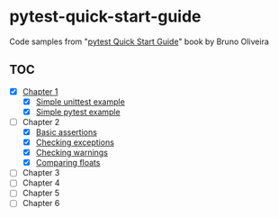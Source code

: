 # pytest-quick-start-guide

Code samples from "[pytest Quick Start Guide][1]" book by Bruno Oliveira

## TOC

- [x] [Chapter 1](src/chapter1)
    - [x] [Simple unittest example](src/chapter1/test_unittest.py)
    - [x] [Simple pytest example](src/chapter1/test_pytest.py)
- [ ] Chapter 2
    - [x] [Basic assertions](src/chapter2/test_basic_assertions.py)
    - [x] [Checking exceptions](src/chapter2/test_checking_exceptions.py)
    - [x] [Checking warnings](src/chapter2/test_checking_warnings.py)
    - [x] [Comparing floats](src/chapter2/test_compare_float.py)
- [ ] Chapter 3
- [ ] Chapter 4
- [ ] Chapter 5
- [ ] Chapter 6

 [1]: https://www.goodreads.com/book/show/41632891-pytest-quick-start-guide
